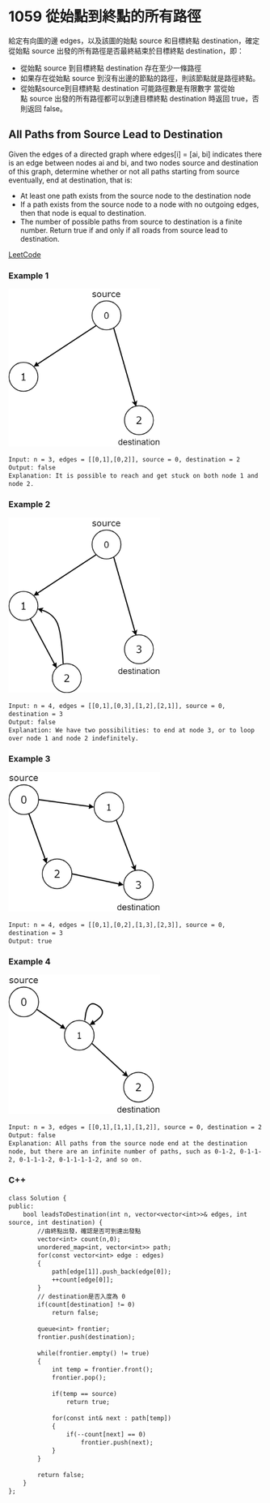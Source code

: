 # 1059 從始點到終點的所有路徑

給定有向圖的邊 edges，以及該圖的始點 source 和目標終點 destination，確定從始點 source 出發的所有路徑是否最終結束於目標終點 destination，即：

* 從始點 source 到目標終點 destination 存在至少一條路徑
* 如果存在從始點 source 到沒有出邊的節點的路徑，則該節點就是路徑終點。
* 從始點source到目標終點 destination 可能路徑數是有限數字
當從始點 source 出發的所有路徑都可以到達目標終點 destination 時返回 true，否則返回 false。

## All Paths from Source Lead to Destination

Given the edges of a directed graph where edges[i] = [ai, bi] indicates there is an edge between nodes ai and bi, and two nodes source and destination of this graph, determine whether or not all paths starting from source eventually, end at destination, that is:

* At least one path exists from the source node to the destination node
* If a path exists from the source node to a node with no outgoing edges, then that node is equal to destination.
* The number of possible paths from source to destination is a finite number.
Return true if and only if all roads from source lead to destination.

[LeetCode](https://leetcode-cn.com/problems/all-paths-from-source-lead-to-destination/)

### Example 1

<img src="img/1059_1.png" width = "300"/>

```
Input: n = 3, edges = [[0,1],[0,2]], source = 0, destination = 2
Output: false
Explanation: It is possible to reach and get stuck on both node 1 and node 2.
```

### Example 2

<img src="img/1059_2.png" width = "300"/>

```
Input: n = 4, edges = [[0,1],[0,3],[1,2],[2,1]], source = 0, destination = 3
Output: false
Explanation: We have two possibilities: to end at node 3, or to loop over node 1 and node 2 indefinitely.
```

### Example 3

<img src="img/1059_3.png" width = "300"/>

```
Input: n = 4, edges = [[0,1],[0,2],[1,3],[2,3]], source = 0, destination = 3
Output: true
```

### Example 4

<img src="img/1059_4.png" width = "300"/>

```
Input: n = 3, edges = [[0,1],[1,1],[1,2]], source = 0, destination = 2
Output: false
Explanation: All paths from the source node end at the destination node, but there are an infinite number of paths, such as 0-1-2, 0-1-1-2, 0-1-1-1-2, 0-1-1-1-1-2, and so on.
```

### C++ 


```
class Solution {
public:
    bool leadsToDestination(int n, vector<vector<int>>& edges, int source, int destination) {
        //由終點出發，確認是否可到達出發點
        vector<int> count(n,0);
        unordered_map<int, vector<int>> path;
        for(const vector<int> edge : edges)
        {
            path[edge[1]].push_back(edge[0]);
            ++count[edge[0]];
        }
        // destination是否入度為 0
        if(count[destination] != 0)
            return false;
        
        queue<int> frontier;
        frontier.push(destination);

        while(frontier.empty() != true)
        {
            int temp = frontier.front();
            frontier.pop();

            if(temp == source)
                return true;

            for(const int& next : path[temp])
            {
                if(--count[next] == 0)
                    frontier.push(next);
            }
        }

        return false;
    }
};
```
